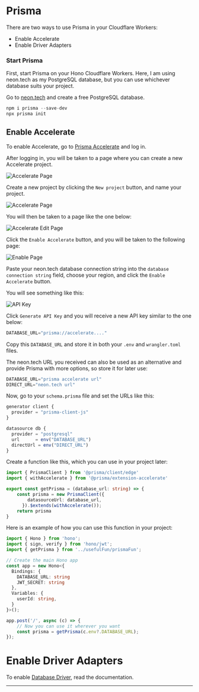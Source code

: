 # Prisma

There are two ways to use Prisma in your Cloudflare Workers:

- Enable Accelerate
- Enable Driver Adapters

### Start Prisma

First, start Prisma on your Hono Cloudflare Workers. Here, I am using neon.tech as my PostgreSQL database, but you can use whichever database suits your project.

Go to [neon.tech](https://neon.tech/) and create a free PostgreSQL database.

```ts
npm i prisma --save-dev
npx prisma init
```

## Enable Accelerate

To enable Accelerate, go to [Prisma Accelerate](https://www.prisma.io/data-platform/accelerate?via=start&gad_source=1&gclid=CjwKCAjwvIWzBhAlEiwAHHWgvX8l8e7xQtqurVYanQ6LmbNheNvCB-4FL0G6BFEfPrUdGyH3qSllqxoCXDoQAvD_BwE) and log in.

After logging in, you will be taken to a page where you can create a new Accelerate project.

![Accelerate Page](/images/prismaAcceleratePage.png)

Create a new project by clicking the `New project` button, and name your project.

![Accelerate Page](/images/accelerateCreateProject.png)

You will then be taken to a page like the one below:

![Accelerate Edit Page](/images/accelerateProjectPage.png)

Click the `Enable Accelerate` button, and you will be taken to the following page:

![Enable Page](/images/EnableAccelerate.png)

Paste your neon.tech database connection string into the `database connection string` field, choose your region, and click the `Enable Accelerate` button.

You will see something like this:

![API Key](/images/generateApiKey.png)

Click `Generate API Key` and you will receive a new API key similar to the one below:

```ts
DATABASE_URL="prisma://accelerate...."
```

Copy this `DATABASE_URL` and store it in both your `.env` and `wrangler.toml` files.

The neon.tech URL you received can also be used as an alternative and provide Prisma with more options, so store it for later use:

```ts
DATABASE_URL="prisma accelerate url"
DIRECT_URL="neon.tech url"
```

Now, go to your `schema.prisma` file and set the URLs like this:

```ts
generator client {
  provider = "prisma-client-js"
}

datasource db {
  provider = "postgresql"
  url      = env("DATABASE_URL")
  directUrl = env("DIRECT_URL")
}
```

Create a function like this, which you can use in your project later:

```ts
import { PrismaClient } from '@prisma/client/edge'
import { withAccelerate } from '@prisma/extension-accelerate'

export const getPrisma = (database_url: string) => {
    const prisma = new PrismaClient({
        datasourceUrl: database_url,
      }).$extends(withAccelerate());
    return prisma
}
```

Here is an example of how you can use this function in your project:

```ts
import { Hono } from 'hono';
import { sign, verify } from 'hono/jwt';
import { getPrisma } from '../usefulFun/prismaFun';

// Create the main Hono app
const app = new Hono<{
  Bindings: {
    DATABASE_URL: string
    JWT_SECRET: string
  },
  Variables: {
    userId: string,
  }
}>();

app.post('/', async (c) => {
    // Now you can use it wherever you want
    const prisma = getPrisma(c.env?.DATABASE_URL);
});
```

# Enable Driver Adapters

To enable [Database Driver](https://www.prisma.io/docs/orm/overview/databases/database-drivers), read the documentation.

---